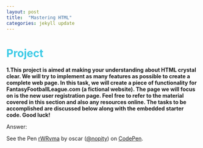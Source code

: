 ```yaml
---
layout: post
title:  "Mastering HTML"
categories: jekyll update
---
```

<h1 style="color:#3CCAE6">Project</h1>


**1.This project is aimed at making your understanding about HTML crystal clear. We will try to implement as many features as possible to create a complete web page. In this task, we will create a piece of functionality for FantasyFootballLeague.com (a fictional website). The page we will focus on is the new user registration page. Feel free to refer to the material covered in this section and also any resources online. The tasks to be accomplished are discussed below along with the embedded starter code. Good luck!**

<span class="label label-warning">Answer:</span><br>


<p data-height="1321" data-theme-id="0" data-slug-hash="rWRvma" data-default-tab="result" data-user="nopity" data-embed-version="2" data-pen-title="rWRvma" class="codepen">See the Pen <a href="http://codepen.io/nopity/pen/rWRvma/">rWRvma</a> by oscar (<a href="http://codepen.io/nopity">@nopity</a>) on <a href="http://codepen.io">CodePen</a>.</p>
<script async src="https://production-assets.codepen.io/assets/embed/ei.js"></script>

<br><br><br>